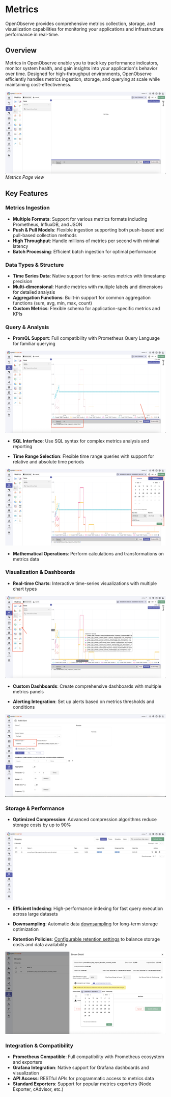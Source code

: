 # Metrics

OpenObserve provides comprehensive metrics collection, storage, and visualization capabilities for monitoring your applications and infrastructure performance in real-time.

## Overview

Metrics in OpenObserve enable you to track key performance indicators, monitor system health, and gain insights into your application's behavior over time. Designed for high-throughput environments, OpenObserve efficiently handles metrics ingestion, storage, and querying at scale while maintaining cost-effectiveness.

![Metrics Page](../images/features/metrics-page.png)
*Metrics Page view*

## Key Features

### Metrics Ingestion
- **Multiple Formats**: Support for various metrics formats including Prometheus, InfluxDB, and JSON
- **Push & Pull Models**: Flexible ingestion supporting both push-based and pull-based collection methods
- **High Throughput**: Handle millions of metrics per second with minimal latency
- **Batch Processing**: Efficient batch ingestion for optimal performance

### Data Types & Structure
- **Time Series Data**: Native support for time-series metrics with timestamp precision
- **Multi-dimensional**: Handle metrics with multiple labels and dimensions for detailed analysis
- **Aggregation Functions**: Built-in support for common aggregation functions (sum, avg, min, max, count)
- **Custom Metrics**: Flexible schema for application-specific metrics and KPIs

### Query & Analysis

- **PromQL Support**: Full compatibility with Prometheus Query Language for familiar querying

![PromQL Queries](../images/features/promql-queries.png)

- **SQL Interface**: Use SQL syntax for complex metrics analysis and reporting

- **Time Range Selection**: Flexible time range queries with support for relative and absolute time periods

![Time Range Selection](../images/features/metrics-time-selection.png)

- **Mathematical Operations**: Perform calculations and transformations on metrics data

### Visualization & Dashboards

- **Real-time Charts**: Interactive time-series visualizations with multiple chart types

![Metrics Visualization](../images/features/metrics-charts.png)

- **Custom Dashboards**: Create comprehensive dashboards with multiple metrics panels

- **Alerting Integration**: Set up alerts based on metrics thresholds and conditions

![Metrics Alerting](../images/features/metrics-alerts.png)

### Storage & Performance

- **Optimized Compression**: Advanced compression algorithms reduce storage costs by up to 90%

![Metrics Compression](../images/features/metrics-compression.png)

- **Efficient Indexing**: High-performance indexing for fast query execution across large datasets

- **Downsampling**: Automatic data [downsampling](../user-guide/metrics/downsampling-metrics.md) for long-term storage optimization

- **Retention Policies**: [Configurable retention settings](../user-guide/streams/extended-retention.md) to balance storage costs and data availability

![Metrics Retention](../images/features/metrics-retention.png)

### Integration & Compatibility
- **Prometheus Compatible**: Full compatibility with Prometheus ecosystem and exporters
- **Grafana Integration**: Native support for Grafana dashboards and visualization
- **API Access**: RESTful APIs for programmatic access to metrics data
- **Standard Exporters**: Support for popular metrics exporters (Node Exporter, cAdvisor, etc.)